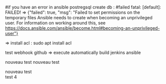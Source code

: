 

#if you have an error in ansible postregsql create db : 
#failed
fatal: [default]: FAILED! => {"failed": true, "msg": "Failed to set permissions on the temporary files Ansible needs to create when becoming an unprivileged user. For information on working around this, see https://docs.ansible.com/ansible/become.html#becoming-an-unprivileged-user"}

=> install acl : sudo apt install acl

test webhook github => execute automatically build jenkins ansible

nouveau test
nouveau test

nouveau test    
test 4